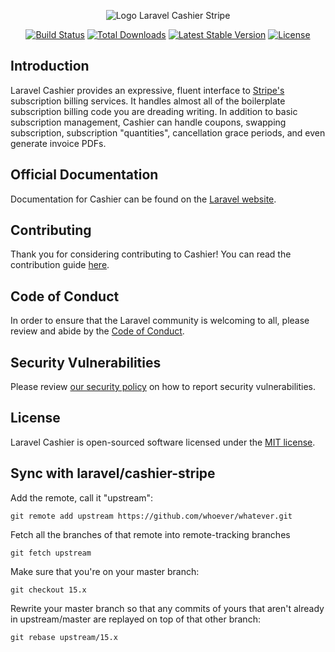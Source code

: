 <p align="center"><img src="/art/logo.svg" alt="Logo Laravel Cashier Stripe"></p>

<p align="center">
<a href="https://github.com/laravel/cashier/actions"><img src="https://github.com/laravel/cashier/workflows/tests/badge.svg" alt="Build Status"></a>
<a href="https://packagist.org/packages/laravel/cashier"><img src="https://img.shields.io/packagist/dt/laravel/cashier" alt="Total Downloads"></a>
<a href="https://packagist.org/packages/laravel/cashier"><img src="https://img.shields.io/packagist/v/laravel/cashier" alt="Latest Stable Version"></a>
<a href="https://packagist.org/packages/laravel/cashier"><img src="https://img.shields.io/packagist/l/laravel/cashier" alt="License"></a>
</p>

## Introduction

Laravel Cashier provides an expressive, fluent interface to [Stripe's](https://stripe.com) subscription billing services. It handles almost all of the boilerplate subscription billing code you are dreading writing. In addition to basic subscription management, Cashier can handle coupons, swapping subscription, subscription "quantities", cancellation grace periods, and even generate invoice PDFs.

## Official Documentation

Documentation for Cashier can be found on the [Laravel website](https://laravel.com/docs/billing).

## Contributing

Thank you for considering contributing to Cashier! You can read the contribution guide [here](.github/CONTRIBUTING.md).

## Code of Conduct

In order to ensure that the Laravel community is welcoming to all, please review and abide by the [Code of Conduct](https://laravel.com/docs/contributions#code-of-conduct).

## Security Vulnerabilities

Please review [our security policy](https://github.com/laravel/cashier/security/policy) on how to report security vulnerabilities.

## License

Laravel Cashier is open-sourced software licensed under the [MIT license](LICENSE.md).

## Sync with laravel/cashier-stripe

Add the remote, call it "upstream":

`git remote add upstream https://github.com/whoever/whatever.git`

Fetch all the branches of that remote into remote-tracking branches

`git fetch upstream`

Make sure that you're on your master branch:

`git checkout 15.x`

Rewrite your master branch so that any commits of yours that
aren't already in upstream/master are replayed on top of that
other branch:

`git rebase upstream/15.x`
